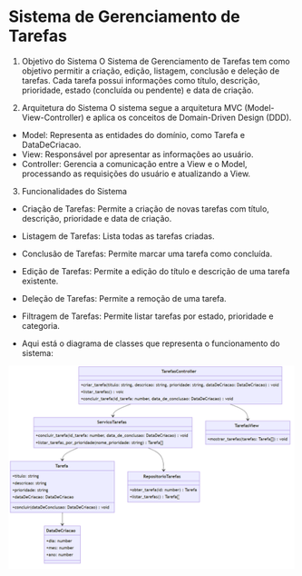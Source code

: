 # Sistema de Gerenciamento de Tarefas

1. Objetivo do Sistema
O Sistema de Gerenciamento de Tarefas tem como objetivo permitir a criação, edição, listagem, conclusão e deleção de tarefas. Cada tarefa possui informações como título, descrição, prioridade, estado (concluída ou pendente) e data de criação.

2. Arquitetura do Sistema
O sistema segue a arquitetura MVC (Model-View-Controller) e aplica os conceitos de Domain-Driven Design (DDD).

* Model: Representa as entidades do domínio, como Tarefa e DataDeCriacao.
* View: Responsável por apresentar as informações ao usuário.
* Controller: Gerencia a comunicação entre a View e o Model, processando as requisições do usuário e atualizando a View.

3. Funcionalidades do Sistema
* Criação de Tarefas: Permite a criação de novas tarefas com título, descrição, prioridade e data de criação.
* Listagem de Tarefas: Lista todas as tarefas criadas.
* Conclusão de Tarefas: Permite marcar uma tarefa como concluída.
* Edição de Tarefas: Permite a edição do título e descrição de uma tarefa existente.
* Deleção de Tarefas: Permite a remoção de uma tarefa.
* Filtragem de Tarefas: Permite listar tarefas por estado, prioridade e categoria.

* Aqui está o diagrama de classes que representa o funcionamento do sistema:

![Diagrama](Screenshot_14.png)

